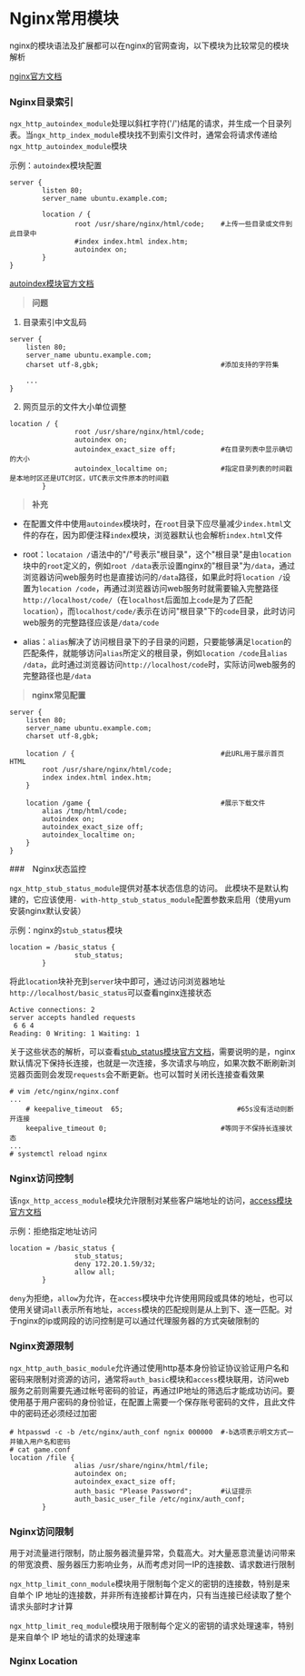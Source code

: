 # Nginx常用模块

nginx的模块语法及扩展都可以在nginx的官网查询，以下模块为比较常见的模块解析

[nginx官方文档](http://nginx.org/en/docs/)

### Nginx目录索引

`ngx_http_autoindex_module`处理以斜杠字符('/')结尾的请求，并生成一个目录列表。当`ngx_http_index_module`模块找不到索引文件时，通常会将请求传递给`ngx_http_autoindex_module`模块

示例：`autoindex`模块配置

```shell
server {
        listen 80;
        server_name ubuntu.example.com;

        location / {
                root /usr/share/nginx/html/code;	#上传一些目录或文件到此目录中
                #index index.html index.htm;
                autoindex on;
        }
}
```

[autoindex模块官方文档](http://nginx.org/en/docs/http/ngx_http_autoindex_module.html)

> **问题**

1. 目录索引中文乱码

```shell
server {
	listen 80;
	server_name ubuntu.example.com;
	charset utf-8,gbk;								#添加支持的字符集

	...
}
```

2. 网页显示的文件大小单位调整

```shell
location / {
                root /usr/share/nginx/html/code;
                autoindex on;
                autoindex_exact_size off;			#在目录列表中显示确切的大小
                autoindex_localtime on;				#指定目录列表的时间戳是本地时区还是UTC时区，UTC表示文件原本的时间戳
        }
```

> **补充**

- 在配置文件中使用`autoindex`模块时，在`root`目录下应尽量减少`index.html`文件的存在，因为即便注释`index`模块，浏览器默认也会解析`index.html`文件

- root：`locataion /`语法中的"/"号表示"根目录"，这个"根目录"是由`location`块中的`root`定义的，例如`root /data`表示设置nginx的"根目录"为`/data`，通过浏览器访问web服务时也是直接访问的`/data`路径，如果此时将`location /`设置为`location /code`，再通过浏览器访问web服务时就需要输入完整路径`http://localhost/code/`（在`localhost`后面加上`code`是为了匹配`location`），而`localhost/code/`表示在访问"根目录"下的`code`目录，此时访问web服务的完整路径应该是`/data/code`
- alias：`alias`解决了访问根目录下的子目录的问题，只要能够满足`location`的匹配条件，就能够访问`alias`所定义的根目录，例如`location /code`且`alias /data`，此时通过浏览器访问`http://localhost/code`时，实际访问web服务的完整路径也是`/data`

> **nginx常见配置**

```shell
server {
	listen 80;
	server_name ubuntu.example.com;
	charset utf-8,gbk;

	location / {									#此URL用于展示首页HTML
		root /usr/share/nginx/html/code;
		index index.html index.htm;
	}

	location /game {								#展示下载文件
		alias /tmp/html/code;
		autoindex on;
		autoindex_exact_size off;
		autoindex_localtime on;
	}
}
```



###　Nginx状态监控

`ngx_http_stub_status_module`提供对基本状态信息的访问。 此模块不是默认构建的，它应该使用`- with-http_stub_status_module`配置参数来启用（使用yum安装nginx默认安装）

示例：nginx的`stub_status`模块

```shell
location = /basic_status {
                stub_status;
        }
```

将此`location`块补充到`server`块中即可，通过访问浏览器地址`http://localhost/basic_status`可以查看nginx连接状态

```shell
Active connections: 2 
server accepts handled requests
 6 6 4 
Reading: 0 Writing: 1 Waiting: 1
```

关于这些状态的解析，可以查看[stub_status模块官方文档](http://nginx.org/en/docs/http/ngx_http_stub_status_module.html)，需要说明的是，nginx默认情况下保持长连接，也就是一次连接，多次请求与响应，如果次数不断刷新浏览器页面则会发现`requests`会不断更新。也可以暂时关闭长连接查看效果

```shell
# vim /etc/nginx/nginx.conf
...
    # keepalive_timeout  65;							#65s没有活动则断开连接
    keepalive_timeout 0;							#等同于不保持长连接状态
...
# systemctl reload nginx
```



### Nginx访问控制

该`ngx_http_access_module`模块允许限制对某些客户端地址的访问，[access模块官方文档](http://nginx.org/en/docs/http/ngx_http_access_module.html)

示例：拒绝指定地址访问

```shell
location = /basic_status {
                stub_status;
                deny 172.20.1.59/32;
                allow all;
        }
```

`deny`为拒绝，`allow`为允许，在`access`模块中允许使用网段或具体的地址，也可以使用关键词`all`表示所有地址，`access`模块的匹配规则是从上到下、逐一匹配。对于nginx的ip或网段的访问控制是可以通过代理服务器的方式突破限制的



### Nginx资源限制

`ngx_http_auth_basic_module`允许通过使用http基本身份验证协议验证用户名和密码来限制对资源的访问，通常将`auth_basic`模块和`access`模块联用，访问web服务之前则需要先通过帐号密码的验证，再通过IP地址的筛选后才能成功访问。要使用基于用户密码的身份验证，在配置上需要一个保存账号密码的文件，且此文件中的密码还必须经过加密

```shell
# htpasswd -c -b /etc/nginx/auth_conf ngnix 000000	#-b选项表示明文方式一并输入用户名和密码
# cat game.conf
location /file {
                alias /usr/share/nginx/html/file;
                autoindex on;
                autoindex_exact_size off;
                auth_basic "Please Password";		#认证提示
                auth_basic_user_file /etc/nginx/auth_conf;
        }
```



### Nginx访问限制

用于对流量进行限制，防止服务器流量异常，负载高大。对大量恶意流量访问带来的带宽浪费、服务器压力影响业务，从而考虑对同一IP的连接数、请求数进行限制

`ngx_http_limit_conn_module`模块用于限制每个定义的密钥的连接数，特别是来自单个 IP 地址的连接数，并非所有连接都计算在内，只有当连接已经读取了整个请求头部时才计算

`ngx_http_limit_req_module`模块用于限制每个定义的密钥的请求处理速率，特别是来自单个 IP 地址的请求的处理速率



### Nginx Location

